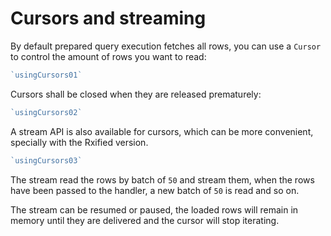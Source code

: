 # Cursors and streaming

By default prepared query execution fetches all rows, you can use a
`Cursor` to control the amount of rows you want to read:

``` js
`usingCursors01`
```

Cursors shall be closed when they are released prematurely:

``` js
`usingCursors02`
```

A stream API is also available for cursors, which can be more
convenient, specially with the Rxified version.

``` js
`usingCursors03`
```

The stream read the rows by batch of `50` and stream them, when the rows
have been passed to the handler, a new batch of `50` is read and so on.

The stream can be resumed or paused, the loaded rows will remain in
memory until they are delivered and the cursor will stop iterating.

